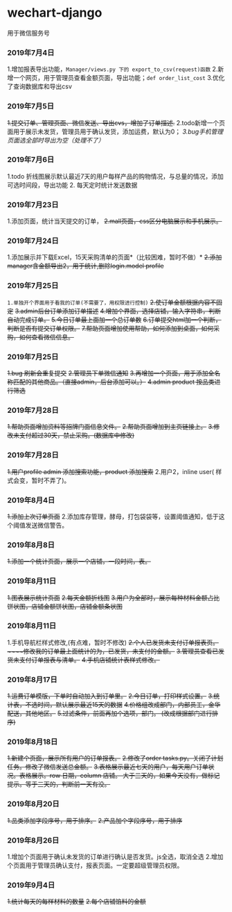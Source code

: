 # wechart-django
用于微信服务号

### 2019年7月4日
1.增加报表导出功能，`Manager/views.py 下的 export_to_csv(request)函数`
2.新增一个网页，用于管理员查看金额页面，导出功能；`def order_list_cost`
3.优化了查询数据库和导出csv
### 2019年7月5日
~~1.提交订单、管理页面、微信发送、导出cvs，增加了订单描述.~~
2.todo新增一个页面用于展示未发货，管理员用于确认发货，添加运费，默认为0；
_3.bug手机管理页面选全部时导出为空（处理不了）_
### 2019年7月6日
1.todo 折线图展示默认最近7天的用户每样产品的购物情况，与总量的情况，添加可选时间段，导出功能
2. 每天定时统计发送数据
### 2019年7月23日
1.添加页面，统计当天提交的订单，
~~2.mall页面，css区分电脑展示和手机展示。~~
### 2019年7月24日
1.添加展示并下载Excel，15天采购清单的页面*（比较困难，暂时不做）*
~~2.添加manager含金额导出2，用于统计,删除login.model profile~~
### 2019年7月25日
`1.单独开个界面用于看我的订单(不需要了，用权限进行控制)`
~~2.使订单金额根据内容不固定~~
~~3.admin后台订单添加订单描述~~
~~4.增加个界面，选择店铺，输入字符串，判断自动完成订单。~~
~~5.今日订单最上面加一个总订单数~~
~~6.订单提交html加一个判断，判断是否有提交订单权限。~~
~~7.帮助页面增加使用帮助，如何添加到桌面，如何采购，如何查看微信信息。~~
### 2019年7月25日
~~1.bug 刷新会重复提交~~
~~2.管理员下单微信通知~~
~~3.再增加一个页面，用于添加全名称匹配的其他商品。（直接admin，后台添加可以。）~~
~~4.admin product 按品类进行筛选~~
### 2019年7月28日
~~1.帮助页面增加资料等招牌门面信息文件。~~
~~2.帮助页面增加到主页链接上。~~
~~3.修改未支付超过30天，禁止采购。(数据库中修改)~~
### 2019年7月28日
~~1.用户profile admin 添加搜索功能，product 添加搜索~~
2.用户2，inline user( 样式会变，暂时不弄了)。
### 2019年8月4日
~~1.添加上次订单页面~~
2.添加库存管理，酵母，打包袋袋等，设置阈值通知，低于这个阈值发送微信警告。
### 2019年8月8日
~~1.添加一个统计页面，展示一个店铺，一段时间，表。~~
### 2019年8月11日
~~1.图表展示统计页面~~
~~2.每天金额折线图~~
~~3.用户为全部时，展示每种材料金额占比饼状图，店铺金额饼状图，店铺金额条状图~~
### 2019年8月11日
1.手机导航栏样式修改,(有点难，暂时不修改)
~~2.个人已发货未支付订单报表页。~~~~修改我的订单最上面统计的为，已发货，未支付的金额。~~
~~3.管理员查看已发货未支付订单报表与清单。~~
~~4.手机店铺统计表样式修改。~~
### 2019年8月17日
~~1.运费订单模版，下单时自动加入到订单里。~~
~~2.今日订单，打印样式设置。~~
~~3.统计表，不选时间，默认展示最近15天的数据~~
~~4.价格组改成部门，内部员工，金华配送，其他地区。~~
~~5.过滤条件，前面再加个选项，部门。 (改成根据部门进行排序)~~
### 2019年8月18日
~~1.新建个页面，展示所有用户的订单报表。~~
~~2.修改了order tasks.py。关闭了计划任务。修改了微信发送总金额。~~
~~3.表格展示最近七天的用户，每天用户订单状况。表格展示。row 日期，column 店铺。
大于三天的，如果今天没有，做标记提示。等于三天的，判断前一天有没。~~
### 2019年8月20日
~~1.品类添加字段序号，用于排序。~~
~~2.产品加个字段序号，用于排序~~
### 2019年8月26日
1.增加个页面用于确认未发货的订单进行确认是否发货。js全选，取消全选
2.增加个页面用于管理员确认支付，报表页面。一定要超级管理员权限。
### 2019年9月4日
~~1.统计每天的每样材料的数量~~
~~2.每个店铺馅料的金额~~
